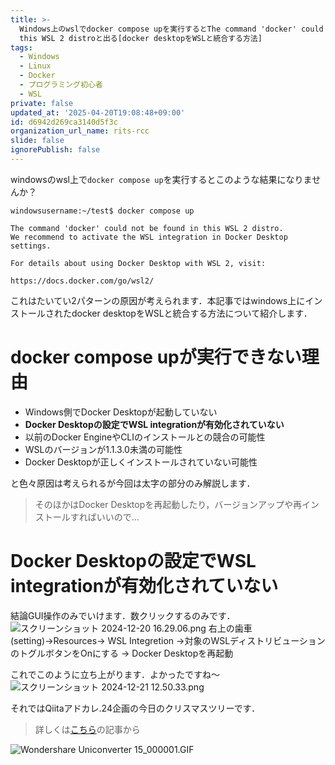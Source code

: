 ```yaml
---
title: >-
  Windows上のwslでdocker compose upを実行するとThe command 'docker' could not be found in
  this WSL 2 distroと出る[docker desktopをWSLと統合する方法]
tags:
  - Windows
  - Linux
  - Docker
  - プログラミング初心者
  - WSL
private: false
updated_at: '2025-04-20T19:08:48+09:00'
id: d6942d269ca3140d5f3c
organization_url_name: rits-rcc
slide: false
ignorePublish: false
---
```

windowsのwsl上で`docker compose up`を実行するとこのような結果になりませんか？
```
windowsusername:~/test$ docker compose up

The command 'docker' could not be found in this WSL 2 distro.
We recommend to activate the WSL integration in Docker Desktop settings.

For details about using Docker Desktop with WSL 2, visit:

https://docs.docker.com/go/wsl2/
```
これはたいてい2パターンの原因が考えられます．本記事ではwindows上にインストールされたdocker desktopをWSLと統合する方法について紹介します．

# docker compose upが実行できない理由
- Windows側でDocker Desktopが起動していない
- **Docker Desktopの設定でWSL integrationが有効化されていない**
- 以前のDocker EngineやCLIのインストールとの競合の可能性
- WSLのバージョンが1.1.3.0未満の可能性
- Docker Desktopが正しくインストールされていない可能性

と色々原因は考えられるが今回は太字の部分のみ解説します．

> そのほかはDocker Desktopを再起動したり，バージョンアップや再インストールすればいいので...

# Docker Desktopの設定でWSL integrationが有効化されていない
結論GUI操作のみでいけます．数クリックするのみです．
![スクリーンショット 2024-12-20 16.29.06.png](https://qiita-image-store.s3.ap-northeast-1.amazonaws.com/0/3757442/3c9c7f5d-cef5-45f5-c40b-86b1d122f149.png)
右上の歯車(setting)→Resources→ WSL Integretion →対象のWSLディストリビューションのトグルボタンをOnにする → Docker Desktopを再起動

これでこのように立ち上がります．よかったですね〜
![スクリーンショット 2024-12-21 12.50.33.png](https://qiita-image-store.s3.ap-northeast-1.amazonaws.com/0/3757442/57e0e115-0f05-ab9d-bb75-74b9f1e949d5.png)


それではQiitaアドカレ.24企画の今日のクリスマスツリーです．

> 詳しくは[こちら](https://qiita.com/JavaLangRuntimeException/items/1f4a6febf957f522ba45)の記事から

![Wondershare Uniconverter 15_000001.GIF](https://qiita-image-store.s3.ap-northeast-1.amazonaws.com/0/3757442/45903393-5a9b-52f3-f21f-d182780681c0.gif)

